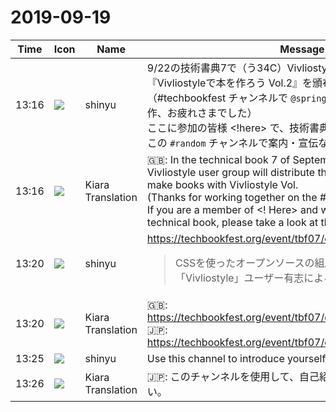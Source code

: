 # 2019-09-19

|Time|Icon|Name|Message|
|---|---|---|---|
|13:16|![](https://avatars.slack-edge.com/2018-04-27/354445776386_e258f5ed5ba887b08668_72.jpg)|shinyu|9/22の技術書典7で（う34C）Vivliostyleユーザー会は合同誌『Vivliostyleで本を作ろう Vol.2』を頒布します。<br>（#techbookfest チャンネルで `@spring-raining` さん中心に共同制作、お疲れさまでした）<br>ここに参加の皆様 <!here> で、技術書典で本を出す方などは、ぜひこの `#random` チャンネルで案内・宣伝などどうぞ。|
|13:16|![](https://avatars.slack-edge.com/2019-08-21/732685848020_f3f20736795184660348_72.png)|Kiara Translation|🇬🇧: In the technical book 7 of September 22nd (U 34C), the Vivliostyle user group will distribute the joint magazine “Let's make books with Vivliostyle Vol.<br>(Thanks for working together on the #techbookfest channel.<br>If you are a member of &lt;! Here&gt; and want to publish a book in a technical book, please take a look at the &lt;# CAFA9EU9M | random&gt; channel.|
|13:20|![](https://avatars.slack-edge.com/2018-04-27/354445776386_e258f5ed5ba887b08668_72.jpg)|shinyu|<https://techbookfest.org/event/tbf07/circle/5649899693539328><br><blockquote>CSSを使ったオープンソースの組版ソフトウェア「Vivliostyle」ユーザー有志による合同誌が出ます！ 多分！</blockquote>|
|13:20|![](https://avatars.slack-edge.com/2019-08-21/732685848020_f3f20736795184660348_72.png)|Kiara Translation|🇬🇧: <https://techbookfest.org/event/tbf07/circle/5649899693539328><br>🇯🇵: <https://techbookfest.org/event/tbf07/circle/5649899693539328>|
|13:25|![](https://avatars.slack-edge.com/2018-04-27/354445776386_e258f5ed5ba887b08668_72.jpg)|shinyu|Use this channel to introduce yourself and your books.|
|13:26|![](https://avatars.slack-edge.com/2019-08-21/732685848020_f3f20736795184660348_72.png)|Kiara Translation|🇯🇵: このチャンネルを使用して、自己紹介と本を紹介してください。|
